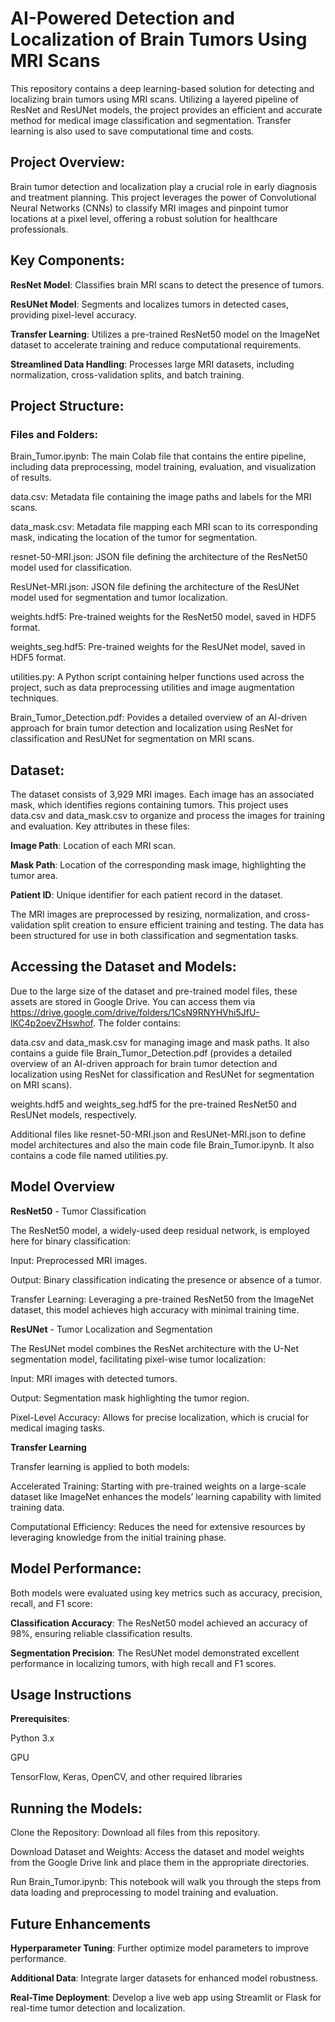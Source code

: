 # AI-Powered Detection and Localization of Brain Tumors Using MRI Scans

This repository contains a deep learning-based solution for detecting and localizing brain tumors using MRI scans. Utilizing a layered pipeline of ResNet and ResUNet models, the project provides an efficient and accurate method for medical image classification and segmentation. Transfer learning is also used to save computational time and costs.

## Project Overview:

Brain tumor detection and localization play a crucial role in early diagnosis and treatment planning. This project leverages the power of Convolutional Neural Networks (CNNs) to classify MRI images and pinpoint tumor locations at a pixel level, offering a robust solution for healthcare professionals.

## Key Components:

__ResNet Model__: Classifies brain MRI scans to detect the presence of tumors.

__ResUNet Model__: Segments and localizes tumors in detected cases, providing pixel-level accuracy.

__Transfer Learning__: Utilizes a pre-trained ResNet50 model on the ImageNet dataset to accelerate training and reduce computational requirements.

__Streamlined Data Handling__: Processes large MRI datasets, including normalization, cross-validation splits, and batch training.

## Project Structure:

### Files and Folders:

Brain_Tumor.ipynb:
The main Colab file that contains the entire pipeline, including data preprocessing, model training, evaluation, and visualization of results.

data.csv:
Metadata file containing the image paths and labels for the MRI scans.

data_mask.csv:
Metadata file mapping each MRI scan to its corresponding mask, indicating the location of the tumor for segmentation.

resnet-50-MRI.json:
JSON file defining the architecture of the ResNet50 model used for classification.

ResUNet-MRI.json:
JSON file defining the architecture of the ResUNet model used for segmentation and tumor localization.

weights.hdf5:
Pre-trained weights for the ResNet50 model, saved in HDF5 format.

weights_seg.hdf5:
Pre-trained weights for the ResUNet model, saved in HDF5 format.

utilities.py:
A Python script containing helper functions used across the project, such as data preprocessing utilities and image augmentation techniques.

Brain_Tumor_Detection.pdf: Povides a detailed overview of an AI-driven approach for brain tumor detection and localization using ResNet for classification and ResUNet for segmentation on MRI scans.

## Dataset:

The dataset consists of 3,929 MRI images. Each image has an associated mask, which identifies regions containing tumors. This project uses data.csv and data_mask.csv to organize and process the images for training and evaluation. Key attributes in these files:

__Image Path__: Location of each MRI scan.

__Mask Path__: Location of the corresponding mask image, highlighting the tumor area.

__Patient ID__: Unique identifier for each patient record in the dataset.

The MRI images are preprocessed by resizing, normalization, and cross-validation split creation to ensure efficient training and testing. The data has been structured for use in both classification and segmentation tasks.

## Accessing the Dataset and Models:

Due to the large size of the dataset and pre-trained model files, these assets are stored in Google Drive. You can access them via https://drive.google.com/drive/folders/1CsN9RNYHVhi5JfU-lKC4p2oevZHswhof. The folder contains:

data.csv and data_mask.csv for managing image and mask paths. It also contains a guide file Brain_Tumor_Detection.pdf (provides a detailed overview of an AI-driven approach for brain tumor detection and localization using ResNet for classification and ResUNet for segmentation on MRI scans).

weights.hdf5 and weights_seg.hdf5 for the pre-trained ResNet50 and ResUNet models, respectively.

Additional files like resnet-50-MRI.json and ResUNet-MRI.json to define model architectures and also the main code file Brain_Tumor.ipynb. It also contains a code file named utilities.py.

## Model Overview

__ResNet50__ - Tumor Classification

The ResNet50 model, a widely-used deep residual network, is employed here for binary classification:

Input: Preprocessed MRI images.

Output: Binary classification indicating the presence or absence of a tumor.

Transfer Learning: Leveraging a pre-trained ResNet50 from the ImageNet dataset, this model achieves high accuracy with minimal training time.

__ResUNet__ - Tumor Localization and Segmentation

The ResUNet model combines the ResNet architecture with the U-Net segmentation model, facilitating pixel-wise tumor localization:

Input: MRI images with detected tumors.

Output: Segmentation mask highlighting the tumor region.

Pixel-Level Accuracy: Allows for precise localization, which is crucial for medical imaging tasks.

__Transfer Learning__

Transfer learning is applied to both models:

Accelerated Training: Starting with pre-trained weights on a large-scale dataset like ImageNet enhances the models’ learning capability with limited training data.

Computational Efficiency: Reduces the need for extensive resources by leveraging knowledge from the initial training phase.

## Model Performance:

Both models were evaluated using key metrics such as accuracy, precision, recall, and F1 score:

__Classification Accuracy__: The ResNet50 model achieved an accuracy of 98%, ensuring reliable classification results.

__Segmentation Precision__: The ResUNet model demonstrated excellent performance in localizing tumors, with high recall and F1 scores.

## Usage Instructions

__Prerequisites__:

Python 3.x

GPU

TensorFlow, Keras, OpenCV, and other required libraries

## Running the Models:

Clone the Repository: Download all files from this repository.

Download Dataset and Weights: Access the dataset and model weights from the Google Drive link and place them in the appropriate directories.

Run Brain_Tumor.ipynb: This notebook will walk you through the steps from data loading and preprocessing to model training and evaluation.

## Future Enhancements

__Hyperparameter Tuning__: Further optimize model parameters to improve performance.

__Additional Data__: Integrate larger datasets for enhanced model robustness.

__Real-Time Deployment__: Develop a live web app using Streamlit or Flask for real-time tumor detection and localization.
